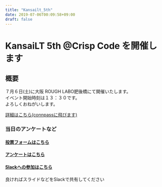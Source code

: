 ```yaml
---
title: "Kansailt_5th"
date: 2019-07-06T00:09:58+09:00
draft: false
---
```


# KansaiLT 5th @Crisp Code を開催します  
  
  
## 概要  
７月６日(土)に大阪 ROUGH LABO肥後橋にて開催いたします。  
イベント開始時刻は１３：３０です。  
よろしくおねがいします。  
  
[詳細はこちら(connpassに飛びます)](https://kansailt.connpass.com/event/134949/)
  
### 当日のアンケートなど
  
#### [投票フォームはこちら](https://docs.google.com/forms/d/e/1FAIpQLSez5murEghzpI_akPnVcWcSUMxCDb1U5cUd17cRMWuwYXFt0A/closedform)
  
#### [アンケートはこちら](https://docs.google.com/forms/d/e/1FAIpQLSe0uDXjeD81g7_BOZ97z48nxHHJl7Pax0SXkK_8LQbxwgREAA/closedform)

#### [Slackへの参加はこちら](https://join.slack.com/t/kansailt/shared_invite/enQtNjg2MDQ4Njc0NDUzLTEwZGMyODIyZTcxOGQ1ODkyNDhkN2NmMGM2NmU5NjE0NDNkZjMzNDk3MjZhYjhjMDhmOGMzZjUxODNhYmZmZGI)
  
良ければスライドなどをSlackで共有してください